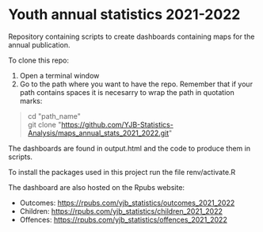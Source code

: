 # Youth annual statistics 2021-2022

Repository containing scripts to create dashboards containing maps for the annual publication.  

To clone this repo:
1. Open a terminal window
2. Go to the path where you want to have the repo. Remember that if your path contains spaces it is necesarry to wrap the path in quotation marks:

> cd "path_name"  
> git clone "https://github.com/YJB-Statistics-Analysis/maps_annual_stats_2021_2022.git"

The dashboards are found in output.html and the code to produce them in scripts.

To install the packages used in this project run the file renv/activate.R

The dashboard are also hosted on the Rpubs website:
- Outcomes: https://rpubs.com/yjb_statistics/outcomes_2021_2022
- Children: https://rpubs.com/yjb_statistics/children_2021_2022
- Offences: https://rpubs.com/yjb_statistics/offences_2021_2022
